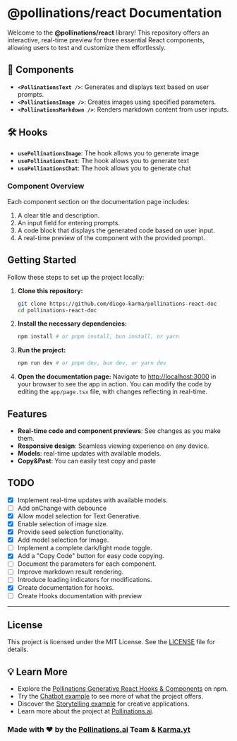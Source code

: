 # @pollinations/react Documentation

Welcome to the **@pollinations/react** library! This repository offers an interactive, real-time preview for three essential React components, allowing users to test and customize them effortlessly.

## 🧩 Components

- **`<PollinationsText />`**: Generates and displays text based on user prompts.
- **`<PollinationsImage />`**: Creates images using specified parameters.
- **`<PollinationsMarkdown />`**: Renders markdown content from user inputs.

## 🛠️ Hooks

- **`usePollinationsImage`**: The hook allows you to generate image
- **`usePollinationsText`**: The hook allows you to generate text
- **`usePollinationsChat`**: The hook allows you to generate chat

### Component Overview

Each component section on the documentation page includes:

1. A clear title and description.
2. An input field for entering prompts.
3. A code block that displays the generated code based on user input.
4. A real-time preview of the component with the provided prompt.

## Getting Started

Follow these steps to set up the project locally:

1. **Clone this repository:**
   ```bash
   git clone https://github.com/diogo-karma/pollinations-react-doc
   cd pollinations-react-doc
   ```

2. **Install the necessary dependencies:**
   ```bash
   npm install # or pnpm install, bun install, or yarn
   ```

3. **Run the project:**
   ```bash
   npm run dev # or pnpm dev, bun dev, or yarn dev
   ```

4. **Open the documentation page:**
   Navigate to [http://localhost:3000](http://localhost:3000) in your browser to see the app in action. You can modify the code by editing the `app/page.tsx` file, with changes reflecting in real-time.

## Features

- **Real-time code and component previews**: See changes as you make them.
- **Responsive design**: Seamless viewing experience on any device.
- **Models**: real-time updates with available models.
- **Copy&Past**: You can easily test copy and paste

## TODO

- [X] Implement real-time updates with available models.
- [ ] Add onChange with debounce
- [x] Allow model selection for Text Generative.
- [x] Enable selection of image size.
- [x] Provide seed selection functionality.
- [X] Add model selection for Image.
- [ ] Implement a complete dark/light mode toggle.
- [X] Add a "Copy Code" button for easy code copying.
- [ ] Document the parameters for each component.
- [ ] Improve markdown result rendering.
- [ ] Introduce loading indicators for modifications.
- [X] Create documentation for hooks.
- [ ] Create Hooks documentation with preview
---

## License

This project is licensed under the MIT License. See the [LICENSE](LICENSE) file for details.

## 💡 Learn More

- Explore the [Pollinations Generative React Hooks & Components](https://www.npmjs.com/package/@pollinations/react) on npm.
- Try the [Chatbot example](https://karma.pollinations.ai) to see more of what the project offers.
- Discover the [Storytelling example](https://storytelling.karma.yt/) for creative applications.
- Learn more about the project at [Pollinations.ai](https://pollinations.ai/readme).

### Made with ❤️ by the [Pollinations.ai](https://pollinations.ai) Team & [Karma.yt](https://karma.yt)
